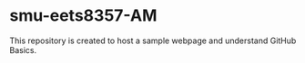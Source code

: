 # smu-eets8357-AM
This repository is created to host a sample webpage and understand GitHub Basics.
